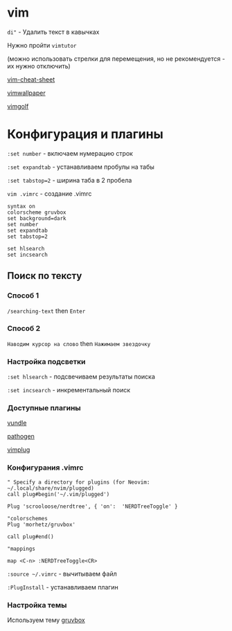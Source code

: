# vim

`di"` - Удалить текст в кавычках

Нужно пройти `vimtutor`

(можно использовать стрелки для перемещения, но не рекомендуется - их нужно отключить)

[vim-cheat-sheet](http://www.viemu.com/vi-vim-cheat-sheet.gif)

[vimwallpaper](https://i.imgur.com/CjREO9t.png)

[vimgolf](http://vimgolf.com/)

# Конфигурация и плагины

`:set number` - включаем нумерацию строк

`:set expandtab` - устанавливаем пробулы на табы

`:set tabstop=2` - ширина таба в 2 пробела

`vim .vimrc` - создание  .vimrc

```vim
syntax on
colorscheme gruvbox
set background=dark
set number
set expandtab
set tabstop=2

set hlsearch
set incsearch
```

## Поиск по тексту

### Способ 1

`/searching-text` then `Enter`

### Способ 2

`Наводим курсор на слово` then `Нажимаем звездочку`

### Настройка подсветки

`:set hlsearch` - подсвечиваем результаты поиска

`:set incsearch` - инкрементальный поиск

### Доступные плагины

[vundle](https://github.com/VundleVim/Vundle.vim)

[pathogen](https://github.com/tpope/vim-pathogen)

[vimplug](https://github.com/junegunn/vim-plug)

### Конфигурания .vimrc

```vim
" Specify a directory for plugins (for Neovim: ~/.local/share/nvim/plugged)
call plug#begin('~/.vim/plugged')

Plug 'scrooloose/nerdtree', { 'on':  'NERDTreeToggle' }

"colorschemes
Plug 'morhetz/gruvbox'

call plug#end()

"mappings 

map <C-n> :NERDTreeToggle<CR>
```

`:source ~/.vimrc` - вычитываем файл 

`:PlugInstall` - устанавливаем плагин

### Настройка темы

Используем тему [gruvbox](https://github.com/morhetz/gruvbox)
